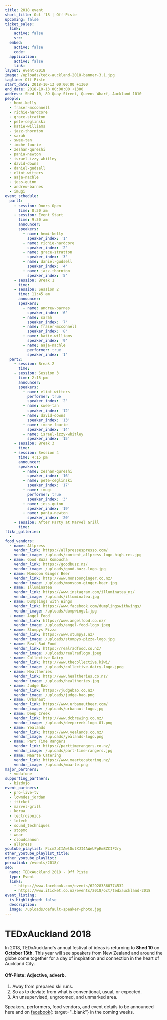 ```yaml
---
title: 2018 event
short_title: Oct '18 | Off-Piste
upcoming: false
ticket_sales:
  link:
    active: false
    src:
  embed:
    active: false
    code:
  application:
    active: false
    link:
layout: event-2018
image: /uploads/tedx-auckland-2018-banner-3.1.jpg
tagline: Off Piste
start_date: 2018-10-13 00:00:00 +1300
end_date: 2018-10-13 00:00:00 +1300
address: Shed 10, 89 Quay Street, Queens Wharf, Auckland 1010
people:
  - hemi-kelly
  - fraser-mcconnell
  - richie-hardcore
  - grace-stratton
  - pete-ceglinski
  - katie-williams
  - jazz-thornton
  - sarah
  - swee-tan
  - imche-fourie
  - zeshan-qureshi
  - pania-newton
  - israel-izzy-whitley
  - david-downs
  - daniel-gudsell
  - eliot-witters
  - aaja-nachle
  - jess-quinn
  - andrew-barnes
  - imugi
event_schedule:
  part1:
    - session: Doors Open
      time: 8:30 am
    - session: Event Start
      time: 9:30 am
      announcer:
      speakers:
        - name: hemi-kelly
          speaker_index: '1'
        - name: richie-hardcore
          speaker_index: '2'
        - name: grace-stratton
          speaker_index: '3'
        - name: daniel-gudsell
          speaker_index: '4'
        - name: jazz-thornton
          speaker_index: '5'
    - session: Break 1
      time:
    - session: Session 2
      time: 11:45 am
      announcer:
      speakers:
        - name: andrew-barnes
          speaker_index: '6'
        - name: sarah
          speaker_index: '7'
        - name: fraser-mcconnell
          speaker_index: '8'
        - name: katie-williams
          speaker_index: '9'
        - name: aaja-nachle
          performer: true
          speaker_index: '1'
  part2:
    - session: Break 2
      time:
    - session: Session 3
      time: 2:15 pm
      announcer:
      speakers:
        - name: eliot-witters
          performer: true
          speaker_index: '2'
        - name: swee-tan
          speaker_index: '12'
        - name: david-downs
          speaker_index: '13'
        - name: imche-fourie
          speaker_index: '14'
        - name: israel-izzy-whitley
          speaker_index: '15'
    - session: Break 3
      time:
    - session: Session 4
      time: 4:15 pm
      announcer:
      speakers:
        - name: zeshan-qureshi
          speaker_index: '16'
        - name: pete-ceglinski
          speaker_index: '17'
        - name: imugi
          performer: true
          speaker_index: '3'
        - name: jess-quinn
          speaker_index: '19'
        - name: pania-newton
          speaker_index: '20'
    - session: After Party at Marvel Grill
      time:
flikr_galleries:
  -
food_vendors:
  - name: Allpress
    vendor_link: https://allpressespresso.com/
    vendor_image: /uploads/content_allpress-logo-high-res.jpg
  - name: Good Buzz Kombucha
    vendor_link: https://goodbuzz.nz/
    vendor_image: /uploads/good-buzz-logo.jpg
  - name: Monsoon Ginger Beer
    vendor_link: http://www.monsoonginger.co.nz/
    vendor_image: /uploads/monsoon-ginger-beer.jpg
  - name: Illuminatea
    vendor_link: https://www.instagram.com/illuminatea_nz/
    vendor_image: /uploads/illuminatea.jpg
  - name: Dumplings with Wings
    vendor_link: https://www.facebook.com/dumplingswithwings/
    vendor_image: /uploads/dumpwings1.jpg
  - name: Angel Food
    vendor_link: https://www.angelfood.co.nz/
    vendor_image: /uploads/angel-food-logo.jpeg
  - name: Stumpys Pizza
    vendor_link: https://www.stumpys.nz/
    vendor_image: /uploads/stumpys-pizza-logo.jpg
  - name: Real Rad Food
    vendor_link: https://realradfood.co.nz/
    vendor_image: /uploads/realradlogo.jpeg
  - name: Collective Dairy
    vendor_link: http://www.thecollective.kiwi/
    vendor_image: /uploads/collective-dairy-logo.jpeg
  - name: Healtheries
    vendor_link: http://www.healtheries.co.nz/
    vendor_image: /uploads/healtheries.jpg
  - name: Judge Bao
    vendor_link: https://judgebao.co.nz/
    vendor_image: /uploads/judge-bao.png
  - name: Urbanaut
    vendor_link: https://www.urbanautbeer.com/
    vendor_image: /uploads/urbanaut-logo.jpg
  - name: Deep Creek
    vendor_link: http://www.dcbrewing.co.nz/
    vendor_image: /uploads/deepcreek-logo-01.png
  - name: Yealands
    vendor_link: https://www.yealands.co.nz/
    vendor_image: /uploads/yealands-logo.png
  - name: Part Time Rangers
    vendor_link: https://parttimerangers.co.nz/
    vendor_image: /uploads/part-time-rangers.jpg
  - name: Maarte Catering
    vendor_link: https://www.maartecatering.nz/
    vendor_image: /uploads/maarte.png
major_partners:
  - vodafone
supporting_partners:
  - bizdojo
event_partners:
  - pro-live-tv
  - lowndes_jordan
  - iticket
  - marvel-grill
  - korua
  - lectrosonics
  - lotech
  - sound_techniques
  - stopmo
  - wear
  - cloudcannon
  - allpress
youtube_playlist: PLcm2pIIAwlDutXJI4AWeUPpEmBZCIF2ry
other_youtube_playlist_title:
other_youtube_playlist:
permalink: /events/2018/
seo:
  name: TEDxAuckland 2018 - Off Piste
  type: Event
  links:
    - https://www.facebook.com/events/629283860774532
    - https://www.iticket.co.nz/events/2018/oct/tedxauckland-2018
event_listing:
  is_highlighted: false
  description:
  image: /uploads/default-speaker-photo.jpg
---
```

# TEDxAuckland 2018

In 2018, TEDxAuckland's annual festival of ideas is returning to **Shed 10** on **October 13th**. This year will see speakers from New Zealand and around the globe come together for a day of inspiration and connection in the heart of Auckland City.

#### Off-Piste: Adjective, adverb.

1. Away from prepared ski runs.
2. So as to deviate from what is conventional, usual, or expected.
3. An unsupervised, ungroomed, and unmarked area.

Speakers, performers, food vendors, and event details to be announced here and on [facebook](https://www.facebook.com/events/629283860774532){: target="_blank"} in the coming weeks.